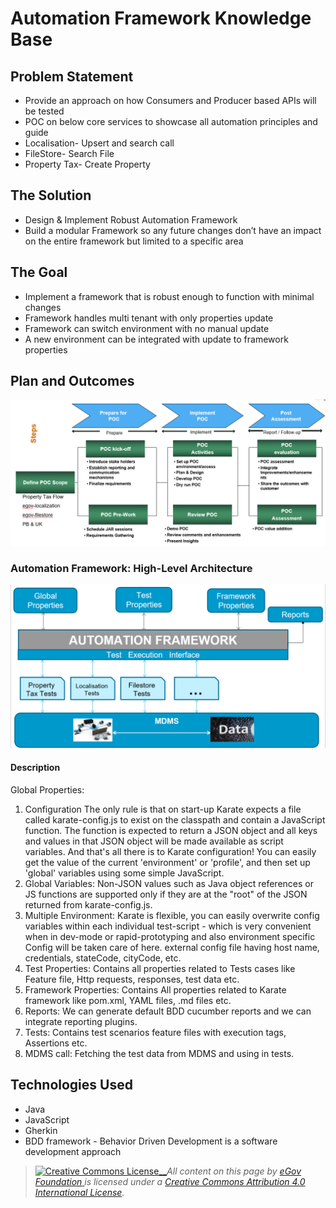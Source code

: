# Automation Framework Knowledge Base

## **Problem Statement**

* Provide an approach on how Consumers and Producer based APIs will be tested
* POC on below core services to showcase all automation principles and guide
* Localisation- Upsert and search call
* FileStore- Search File
* Property Tax- Create Property

## **The Solution**

* Design & Implement Robust Automation Framework
* Build a modular Framework so any future changes don’t have an impact on the entire framework but limited to a specific area

## **The Goal**

* Implement a framework that is robust enough to function with minimal changes
* Framework handles multi tenant with only properties update
* Framework can switch environment with no manual update
* A new environment can be integrated with update to framework properties

## **Plan and Outcomes**

![](../../../.gitbook/assets/156.png)

### **Automation Framework: High-Level Architecture**

![](../../../.gitbook/assets/157.png)

#### **Description**

Global Properties:

1. Configuration The only rule is that on start-up Karate expects a file called karate-config.js to exist on the classpath and contain a JavaScript function. The function is expected to return a JSON object and all keys and values in that JSON object will be made available as script variables. And that's all there is to Karate configuration! You can easily get the value of the current 'environment' or 'profile', and then set up 'global' variables using some simple JavaScript.
2. Global Variables: Non-JSON values such as Java object references or JS functions are supported only if they are at the "root" of the JSON returned from karate-config.js.
3. Multiple Environment: Karate is flexible, you can easily overwrite config variables within each individual test-script - which is very convenient when in dev-mode or rapid-prototyping and also environment specific Config will be taken care of here. external config file having host name, credentials, stateCode, cityCode, etc.
4. Test Properties: Contains all properties related to Tests cases like Feature file, Http requests, responses, test data etc.
5. Framework Properties: Contains All properties related to Karate framework like pom.xml, YAML files, .md files etc.
6. Reports: We can generate default BDD cucumber reports and we can integrate reporting plugins.
7. Tests: Contains test scenarios feature files with execution tags, Assertions etc.
8. MDMS call: Fetching the test data from MDMS and using in tests.

## **Technologies Used**

* Java
* JavaScript
* Gherkin
* BDD framework - Behavior Driven Development is a software development approach 

> [![Creative Commons License](https://i.creativecommons.org/l/by/4.0/80x15.png)\_\_](http://creativecommons.org/licenses/by/4.0/)_All content on this page by_ [_eGov Foundation_ ](https://egov.org.in/)_is licensed under a_ [_Creative Commons Attribution 4.0 International License_](http://creativecommons.org/licenses/by/4.0/)_._


